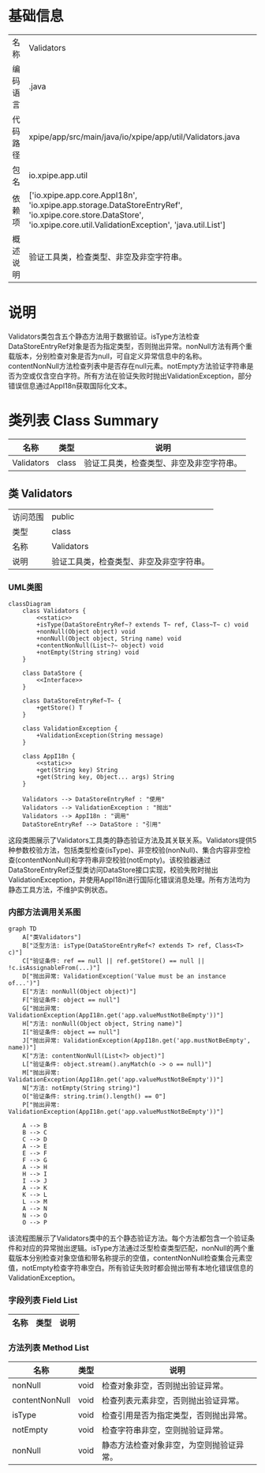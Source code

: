 # 基础信息

|      |      |
|------|------|
| 名称 | Validators |
| 编码语言 | .java |
| 代码路径 | xpipe/app/src/main/java/io/xpipe/app/util/Validators.java |
| 包名 | io.xpipe.app.util |
| 依赖项 | ['io.xpipe.app.core.AppI18n', 'io.xpipe.app.storage.DataStoreEntryRef', 'io.xpipe.core.store.DataStore', 'io.xpipe.core.util.ValidationException', 'java.util.List'] |
| 概述说明 | 验证工具类，检查类型、非空及非空字符串。 |

# 说明

Validators类包含五个静态方法用于数据验证。isType方法检查DataStoreEntryRef对象是否为指定类型，否则抛出异常。nonNull方法有两个重载版本，分别检查对象是否为null，可自定义异常信息中的名称。contentNonNull方法检查列表中是否存在null元素。notEmpty方法验证字符串是否为空或仅含空白字符。所有方法在验证失败时抛出ValidationException，部分错误信息通过AppI18n获取国际化文本。

# 类列表 Class Summary

| 名称   | 类型  | 说明 |
|-------|------|-------------|
| Validators | class | 验证工具类，检查类型、非空及非空字符串。 |



## 类 Validators

|      |      |
|------|------|
| 访问范围 | public |
| 类型 | class |
| 名称 | Validators |
| 说明 | 验证工具类，检查类型、非空及非空字符串。 |


### UML类图

```mermaid
classDiagram
    class Validators {
        <<static>>
        +isType(DataStoreEntryRef~? extends T~ ref, Class~T~ c) void
        +nonNull(Object object) void
        +nonNull(Object object, String name) void
        +contentNonNull(List~?~ object) void
        +notEmpty(String string) void
    }

    class DataStore {
        <<Interface>>
    }

    class DataStoreEntryRef~T~ {
        +getStore() T
    }

    class ValidationException {
        +ValidationException(String message)
    }

    class AppI18n {
        <<static>>
        +get(String key) String
        +get(String key, Object... args) String
    }

    Validators --> DataStoreEntryRef : "使用"
    Validators --> ValidationException : "抛出"
    Validators --> AppI18n : "调用"
    DataStoreEntryRef --> DataStore : "引用"
```

这段类图展示了Validators工具类的静态验证方法及其关联关系。Validators提供5种参数校验方法，包括类型检查(isType)、非空校验(nonNull)、集合内容非空检查(contentNonNull)和字符串非空校验(notEmpty)。该校验器通过DataStoreEntryRef泛型类访问DataStore接口实现，校验失败时抛出ValidationException，并使用AppI18n进行国际化错误消息处理。所有方法均为静态工具方法，不维护实例状态。


### 内部方法调用关系图

```mermaid
graph TD
    A["类Validators"]
    B["泛型方法: isType(DataStoreEntryRef<? extends T> ref, Class<T> c)"]
    C["验证条件: ref == null || ref.getStore() == null || !c.isAssignableFrom(...)"]
    D["抛出异常: ValidationException('Value must be an instance of...')"]
    E["方法: nonNull(Object object)"]
    F["验证条件: object == null"]
    G["抛出异常: ValidationException(AppI18n.get('app.valueMustNotBeEmpty'))"]
    H["方法: nonNull(Object object, String name)"]
    I["验证条件: object == null"]
    J["抛出异常: ValidationException(AppI18n.get('app.mustNotBeEmpty', name))"]
    K["方法: contentNonNull(List<?> object)"]
    L["验证条件: object.stream().anyMatch(o -> o == null)"]
    M["抛出异常: ValidationException(AppI18n.get('app.valueMustNotBeEmpty'))"]
    N["方法: notEmpty(String string)"]
    O["验证条件: string.trim().length() == 0"]
    P["抛出异常: ValidationException(AppI18n.get('app.valueMustNotBeEmpty'))"]

    A --> B
    B --> C
    C --> D
    A --> E
    E --> F
    F --> G
    A --> H
    H --> I
    I --> J
    A --> K
    K --> L
    L --> M
    A --> N
    N --> O
    O --> P
```

该流程图展示了Validators类中的五个静态验证方法。每个方法都包含一个验证条件和对应的异常抛出逻辑。isType方法通过泛型检查类型匹配，nonNull的两个重载版本分别检查对象空值和带名称提示的空值，contentNonNull检查集合元素空值，notEmpty检查字符串空白。所有验证失败时都会抛出带有本地化错误信息的ValidationException。

### 字段列表 Field List

| 名称  | 类型  | 说明 |
|-------|-------|------|

### 方法列表 Method List

| 名称  | 类型  | 说明 |
|-------|-------|------|
| nonNull | void | 检查对象非空，否则抛出验证异常。 |
| contentNonNull | void | 检查列表元素非空，否则抛出验证异常。 |
| isType | void | 检查引用是否为指定类型，否则抛出异常。 |
| notEmpty | void | 检查字符串非空，空则抛验证异常。 |
| nonNull | void | 静态方法检查对象非空，为空则抛验证异常。 |




